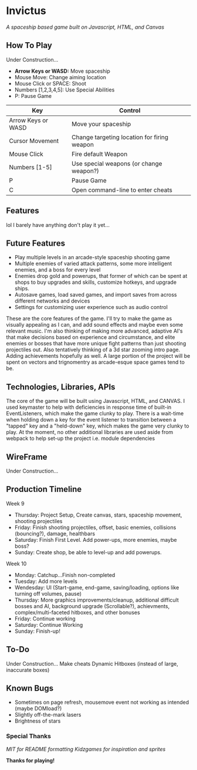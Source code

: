 # Invictus
 _A spaceship based game built on Javascript, HTML, and Canvas_

[//]: # (Logo here if have time lol)

## How To Play

Under Construction...
- __Arrow Keys or WASD:__ Move spaceship
- Mouse Move: Change aiming location
- Mouse Click or SPACE: Shoot
- Numbers [1,2,3,4,5]: Use Special Abilities
- P: Pause Game

| Key | Control |
| ------ | ------ |
| Arrow Keys or WASD | Move your spaceship |
| Cursor Movement | Change targeting location for firing weapon |
| Mouse Click | Fire default Weapon |
| Numbers [1-5] | Use special weapons (or change weapon?)|
| P | Pause Game |
| C | Open command-line to enter cheats |


## Features

lol I barely have anything don't play it yet...

## Future Features

- Play multiple levels in an arcade-style spaceship shooting game
- Multiple enemies of varied attack patterns, some more intelligent enemies, and a boss for every level
- Enemies drop gold and powerups, that former of which can be spent at shops to buy upgrades and skills, customize hotkeys, and upgrade ships. 
- Autosave games, load saved games, and import saves from across different networks and devices
- Settings for customizing user experience such as audio control

These are the core features of the game. I'll try to make the game as visually appealing as I can, and add sound effects and maybe even some relevant music. I'm also thinking of making more advanced, adaptive AI's that make decisions based on experience and circumstance, and elite enemies or bosses that have more unique fight patterns than just shooting projectiles out. Also tentatively thinking of a 3d star zooming intro page. Adding achievements hopefully as well. A large portion of the project will be spent on vectors and trignomentry as arcade-esque space games tend to be.


## Technologies, Libraries, APIs

The core of the game will be built using Javascript, HTML, and CANVAS. I used keymaster to help with deficiencies in response time of built-in EventListeners, which make the game clunky to play. There is a wait-time when holding down a key for the event listener to transition between a "tapped" key and a "held-down" key, which makes the game very clunky to play. At the moment, no other additional libraries are used aside from webpack to help set-up the project i.e. module dependencies


## WireFrame

Under Construction...


## Production Timeline

Week 9
- Thursday: Project Setup, Create canvas, stars, spaceship movement, shooting projectiles
- Friday: Finish shooting projectiles, offset, basic enemies, collisions (bouncing?), damage, healthbars
- Saturday: Finish First Level. Add power-ups, more enemies, maybe boss? 
- Sunday: Create shop, be able to level-up and add powerups. 

Week 10
- Monday: Catchup...Finish non-completed
- Tuesday: Add more levels
- Wendesday: UI (Start-game, end-game, saving/loading, options like turning off volumes, pause)
- Thursday: More graphics improvements/cleanup, additional difficult bosses and AI, background upgrade (Scrollable?), achievments, complex/multi-faceted hitboxes, and other bonuses
- Friday: Continue working
- Saturday: Continue Working
- Sunday: Finish-up!


## To-Do

Under Construction...
Make cheats
Dynamic Hitboxes (instead of large, inaccurate boxes)

## Known Bugs

- Sometimes on page refresh, mousemove event not working as intended (maybe DOMload?)
- Slightly off-the-mark lasers
- Brightness of stars


### Special Thanks

_MIT for README formatting
Kidzgames for inspiration and sprites_

**Thanks for playing!**

